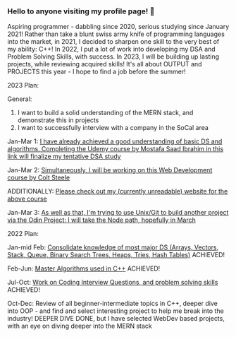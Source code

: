 ### Hello to anyone visiting my profile page! 👋

Aspiring programmer - dabbling since 2020, serious studying since January 2021!  Rather than take a blunt swiss army knife of programming languages into the market, in 2021, I decided to sharpen one skill to the very best of my ability: C++!  In 2022, I put a lot of work into developing my DSA and Problem Solving Skills, with success.  In 2023, I will be building up lasting projects, while reviewing acquired skills!  It's all about OUTPUT and PROJECTS this year - I hope to find a job before the summer!

2023 Plan:

General:
1)  I want to build a solid understanding of the MERN stack, and demonstrate this in projects
2)  I want to successfully interview with a company in the SoCal area

Jan-Mar 1:  [I have already achieved a good understanding of basic DS and algorithms.  Completing the Udemy course by Mostafa Saad Ibrahim in this link will finalize my tentative DSA study](https://www.udemy.com/course/skills-algorithms-cpp2/)

Jan-Mar 2:  [Simultaneously, I will be working on this Web Development course by Colt Steele](https://www.udemy.com/course/the-web-developer-bootcamp/)

ADDITIONALLY:  [Please check out my (currently unreadable) website for the above course](https://rabogan.github.io/ColtSteelePractice/)

Jan-Mar 3:  [As well as that, I'm trying to use Unix/Git to build another project via the Odin Project: I will take the Node path, hopefully in March](https://rabogan.github.io/odin-recipes/)


2022 Plan:

Jan-mid Feb:  [Consolidate knowledge of most major DS (Arrays, Vectors, Stack, Queue, Binary Search Trees, Heaps, Tries, Hash Tables)](https://www.udemy.com/course/dscpp-skills/)   ACHIEVED!

Feb-Jun: [Master Algorithms used in C++](https://www.udemy.com/course/skills-algorithms-cpp/)   ACHIEVED!

Jul-Oct:  [Work on Coding Interview Questions, and problem solving skills](https://www.udemy.com/course/skills-coding-interviews/)  ACHIEVED!

Oct-Dec:  Review of all beginner-intermediate topics in C++, deeper dive into OOP - and find and select interesting project to help me break into the industry!   DEEPER DIVE DONE, but I have selected WebDev based projects, with an eye on diving deeper into the MERN stack
